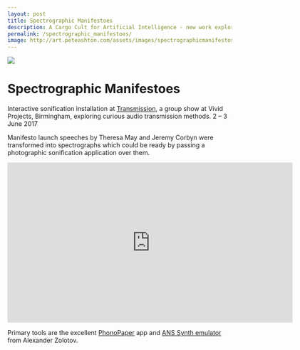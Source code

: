 ```yaml
---
layout: post
title: Spectrographic Manifestoes
description: A Cargo Cult for Artificial Intelligence - new work exploring human interactions with machines.
permalink: /spectrographic_manifestoes/
image: http://art.peteashton.com/assets/images/spectrographicmanifestos.jpg
---
```


![](http://art.peteashton.com/assets/images/spectrographicmanifestos.jpg)



# Spectrographic Manifestoes


Interactive sonification installation at [Transmission](http://www.vividprojects.org.uk/programme/transmission/), a group show at Vivid Projects, Birmingham, exploring curious audio transmission methods. 2 – 3 June 2017

Manifesto launch speeches by Theresa May and Jeremy Corbyn were transformed into spectrographs which could be ready by passing a photographic sonification application over them. 

<iframe src="https://player.vimeo.com/video/220128563" width="640" height="360" frameborder="0" webkitallowfullscreen mozallowfullscreen allowfullscreen></iframe>

Primary tools are the excellent [PhonoPaper](http://warmplace.ru/soft/phonopaper) app and [ANS Synth emulator](http://warmplace.ru/soft/ans/) from Alexander Zolotov.  

